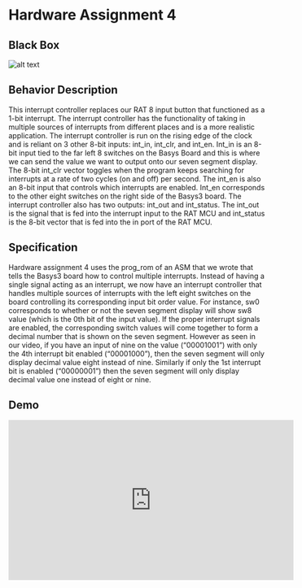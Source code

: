 # Hardware Assignment 4

## Black Box
![alt text](https://i.imgur.com/5yN4HxD.png)

## Behavior Description

This interrupt controller replaces our RAT 8 input button that functioned as a 1-bit interrupt. The interrupt controller has the functionality of taking in multiple sources of interrupts from different places and is a more realistic application. The interrupt controller is run on the rising edge of the clock and is reliant on 3 other 8-bit inputs: int_in, int_clr, and int_en. Int_in is an 8-bit input tied to the far left 8 switches on the Basys Board and this is where we can send the value we want to output onto our seven segment display. The 8-bit int_clr vector toggles when the program keeps searching for interrupts at a rate of two cycles (on and off) per second. The int_en is also an 8-bit input that controls which interrupts are enabled. Int_en corresponds to the other eight switches on the right side of the Basys3 board. The interrupt controller also has two outputs: int_out and int_status. The int_out is the signal that is fed into the interrupt input to the RAT MCU and int_status is the 8-bit vector that is fed into the in port of the RAT MCU.

## Specification

Hardware assignment 4 uses the prog_rom of an ASM that we wrote that tells the Basys3 board how to control multiple interrupts. Instead of having a single signal acting as an interrupt, we now have an interrupt controller that handles multiple sources of interrupts with the left eight switches on the board controlling its corresponding input bit order value. For instance, sw0 corresponds to whether or not the seven segment display will show sw8 value (which is the 0th bit of the input value). If the proper interrupt signals are enabled, the corresponding switch values will come together to form a decimal number that is shown on the seven segment. However as seen in our video, if you have an input of nine on the value (“00001001”) with only the 4th interrupt bit enabled (“00001000”), then the seven segment will only display decimal value eight instead of nine. Similarly if only the 1st interrupt bit is enabled (“00000001”) then the seven segment will only display decimal value one instead of eight or nine.

## Demo
<iframe width="560" height="315" src="https://www.youtube.com/embed/XJ0_yK-DGsw?rel=0" frameborder="0" allow="autoplay; encrypted-media" allowfullscreen></iframe>
